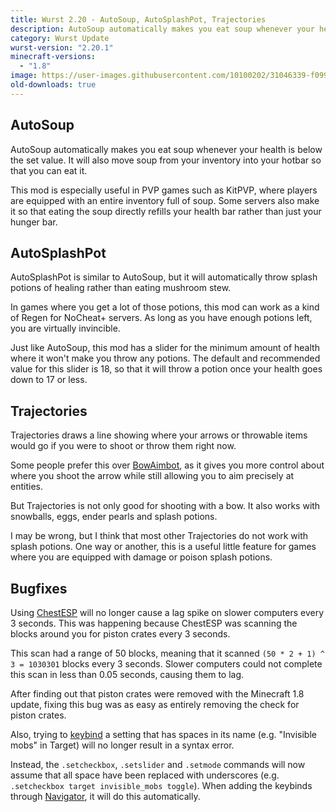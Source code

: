 ```yaml
---
title: Wurst 2.20 - AutoSoup, AutoSplashPot, Trajectories
description: AutoSoup automatically makes you eat soup whenever your health is below the set value. It will also move soup from your inventory into your hotbar so that you can eat it.
category: Wurst Update
wurst-version: "2.20.1"
minecraft-versions:
  - "1.8"
image: https://user-images.githubusercontent.com/10100202/31046339-f099eeba-a5f6-11e7-8acc-82468833d002.jpg
old-downloads: true
---
```

## AutoSoup
AutoSoup automatically makes you eat soup whenever your health is below the set value. It will also move soup from your inventory into your hotbar so that you can eat it.

This mod is especially useful in PVP games such as KitPVP, where players are equipped with an entire inventory full of soup. Some servers also make it so that eating the soup directly refills your health bar rather than just your hunger bar.

## AutoSplashPot
AutoSplashPot is similar to AutoSoup, but it will automatically throw splash potions of healing rather than eating mushroom stew.

In games where you get a lot of those potions, this mod can work as a kind of Regen for NoCheat+ servers. As long as you have enough potions left, you are virtually invincible.

Just like AutoSoup, this mod has a slider for the minimum amount of health where it won't make you throw any potions. The default and recommended value for this slider is 18, so that it will throw a potion once your health goes down to 17 or less.

## Trajectories
Trajectories draws a line showing where your arrows or throwable items would go if you were to shoot or throw them right now.

Some people prefer this over [BowAimbot](https://wiki.wurstclient.net/bowaimbot), as it gives you more control about where you shoot the arrow while still allowing you to aim precisely at entities.

But Trajectories is not only good for shooting with a bow. It also works with snowballs, eggs, ender pearls and splash potions.

I may be wrong, but I think that most other Trajectories do not work with splash potions. One way or another, this is a useful little feature for games where you are equipped with damage or poison splash potions.

## Bugfixes
Using [ChestESP](https://wiki.wurstclient.net/chestesp) will no longer cause a lag spike on slower computers every 3 seconds. This was happening because ChestESP was scanning the blocks around you for piston crates every 3 seconds.

This scan had a range of 50 blocks, meaning that it scanned `(50 * 2 + 1) ^ 3 = 1030301` blocks every 3 seconds. Slower computers could not complete this scan in less than 0.05 seconds, causing them to lag.

After finding out that piston crates were removed with the Minecraft 1.8 update, fixing this bug was as easy as entirely removing the check for piston crates.

Also, trying to [keybind](https://wiki.wurstclient.net/keybinds) a setting that has spaces in its name (e.g. "Invisible mobs" in Target) will no longer result in a syntax error.

Instead, the `.setcheckbox`, `.setslider` and `.setmode` commands will now assume that all space have been replaced with underscores (e.g. `.setcheckbox target invisible_mobs toggle`). When adding the keybinds through [Navigator](https://wiki.wurstclient.net/navigator), it will do this automatically.
